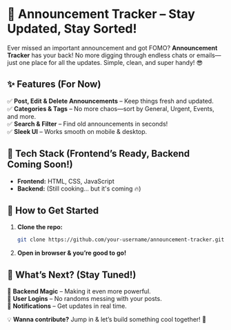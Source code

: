 # 📢 Announcement Tracker – Stay Updated, Stay Sorted!  

Ever missed an important announcement and got FOMO? **Announcement Tracker** has your back! No more digging through endless chats or emails—just one place for all the updates. Simple, clean, and super handy! 😎  

## ✨ Features (For Now)  
✅ **Post, Edit & Delete Announcements** – Keep things fresh and updated.  
✅ **Categories & Tags** – No more chaos—sort by General, Urgent, Events, and more.  
✅ **Search & Filter** – Find old announcements in seconds!  
✅ **Sleek UI** – Works smooth on mobile & desktop.  

## 🚀 Tech Stack (Frontend’s Ready, Backend Coming Soon!)  
- **Frontend:** HTML, CSS, JavaScript  
- **Backend:** (Still cooking… but it's coming 🔥)  

## 🔧 How to Get Started  
1. **Clone the repo:**  
   ```bash
   git clone https://github.com/your-username/announcement-tracker.git
   ```
2. **Open in browser & you’re good to go!**  

## 🔮 What’s Next? (Stay Tuned!)  
🔹 **Backend Magic** – Making it even more powerful.  
🔹 **User Logins** – No randoms messing with your posts.  
🔹 **Notifications** – Get updates in real time.  

💡 **Wanna contribute?** Jump in & let’s build something cool together! 🚀  

